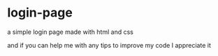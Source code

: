 # login-page
a simple login page made with html and css

and if you can help me with any tips to improve my code I appreciate it
